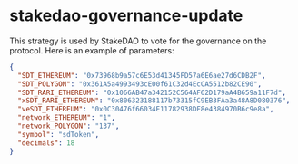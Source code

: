 # stakedao-governance-update

This strategy is used by StakeDAO to vote for the governance on the protocol.
Here is an example of parameters:

```json
{
  "SDT_ETHEREUM": "0x73968b9a57c6E53d41345FD57a6E6ae27d6CDB2F",
  "SDT_POLYGON": "0x361A5a4993493cE00f61C32d4EcCA5512b82CE90",
  "SDT_RARI_ETHEREUM": "0x1066AB47a342152C564AF62D179aA4B659a11F7d",
  "xSDT_RARI_ETHEREUM": "0x806323188117b73315fC9EB3FAa3a48A8D080376",
  "veSDT_ETHEREUM": "0x0C30476f66034E11782938DF8e4384970B6c9e8a",
  "network_ETHEREUM": "1",
  "network_POLYGON": "137",
  "symbol": "sdToken",
  "decimals": 18
}
```
